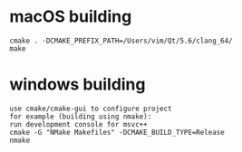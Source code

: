 # macOS building
    cmake . -DCMAKE_PREFIX_PATH=/Users/vim/Qt/5.6/clang_64/
    make
# windows building
    use cmake/cmake-gui to configure project
    for example (building using nmake):
    run development console for msvc++
    cmake -G "NMake Makefiles" -DCMAKE_BUILD_TYPE=Release
    nmake
